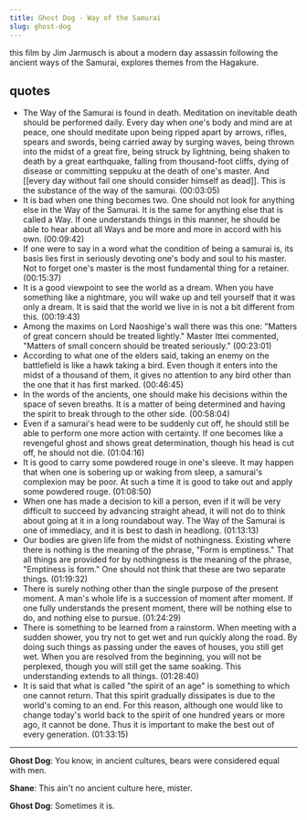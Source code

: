 ```yaml
---
title: Ghost Dog - Way of the Samurai
slug: ghost-dog
---
```

this film by Jim Jarmusch is about a modern day assassin following the ancient ways of the Samurai, explores themes from the Hagakure.

## quotes
- The Way of the Samurai is found in death. Meditation on inevitable death should be performed daily. Every day when one's body and mind are at peace, one should meditate upon being ripped apart by arrows, rifles, spears and swords, being carried away by surging waves, being thrown into the midst of a great fire, being struck by lightning, being shaken to death by a great earthquake, falling from thousand-foot cliffs, dying of disease or committing seppuku at the death of one's master. And [[every day without fail one should consider himself as dead]]. This is the substance of the way of the samurai. (00:03:05)
- It is bad when one thing becomes two. One should not look for anything else in the Way of the Samurai. It is the same for anything else that is called a Way. If one understands things in this manner, he should be able to hear about all Ways and be more and more in accord with his own. (00:09:42)
- If one were to say in a word what the condition of being a samurai is, its basis lies first in seriously devoting one's body and soul to his master. Not to forget one's master is the most fundamental thing for a retainer. (00:15:37)
- It is a good viewpoint to see the world as a dream. When you have something like a nightmare, you will wake up and tell yourself that it was only a dream. It is said that the world we live in is not a bit different from this. (00:19:43)
- Among the maxims on Lord Naoshige's wall there was this one: "Matters of great concern should be treated lightly." Master Ittei commented, "Matters of small concern should be treated seriously." (00:23:01)
- According to what one of the elders said, taking an enemy on the battlefield is like a hawk taking a bird. Even though it enters into the midst of a thousand of them, it gives no attention to any bird other than the one that it has first marked. (00:46:45)
- In the words of the ancients, one should make his decisions within the space of seven breaths. It is a matter of being determined and having the spirit to break through to the other side. (00:58:04)
- Even if a samurai's head were to be suddenly cut off, he should still be able to perform one more action with certainty. If one becomes like a revengeful ghost and shows great determination, though his head is cut off, he should not die. (01:04:16)
- It is good to carry some powdered rouge in one's sleeve. It may happen that when one is sobering up or waking from sleep, a samurai's complexion may be poor. At such a time it is good to take out and apply some powdered rouge. (01:08:50)
- When one has made a decision to kill a person, even if it will be very difficult to succeed by advancing straight ahead, it will not do to think about going at it in a long roundabout way. The Way of the Samurai is one of immediacy, and it is best to dash in headlong. (01:13:13)
- Our bodies are given life from the midst of nothingness. Existing where there is nothing is the meaning of the phrase, "Form is emptiness." That all things are provided for by nothingness is the meaning of the phrase, "Emptiness is form." One should not think that these are two separate things. (01:19:32)
- There is surely nothing other than the single purpose of the present moment. A man's whole life is a succession of moment after moment. If one fully understands the present moment, there will be nothing else to do, and nothing else to pursue. (01:24:29)
- There is something to be learned from a rainstorm. When meeting with a sudden shower, you try not to get wet and run quickly along the road. By doing such things as passing under the eaves of houses, you still get wet. When you are resolved from the beginning, you will not be perplexed, though you will still get the same soaking. This understanding extends to all things. (01:28:40)
- It is said that what is called "the spirit of an age" is something to which one cannot return. That this spirit gradually dissipates is due to the world's coming to an end. For this reason, although one would like to change today's world back to the spirit of one hundred years or more ago, it cannot be done. Thus it is important to make the best out of every generation. (01:33:15)

---

**Ghost Dog**: You know, in ancient cultures, bears were considered equal with men.

**Shane**: This ain't no ancient culture here, mister.

**Ghost Dog**: Sometimes it is.

